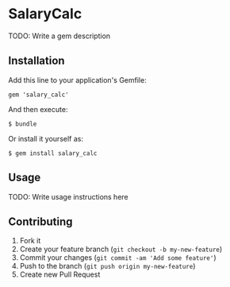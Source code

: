 # SalaryCalc

TODO: Write a gem description

## Installation

Add this line to your application's Gemfile:

    gem 'salary_calc'

And then execute:

    $ bundle

Or install it yourself as:

    $ gem install salary_calc

## Usage

TODO: Write usage instructions here

## Contributing

1. Fork it
2. Create your feature branch (`git checkout -b my-new-feature`)
3. Commit your changes (`git commit -am 'Add some feature'`)
4. Push to the branch (`git push origin my-new-feature`)
5. Create new Pull Request
